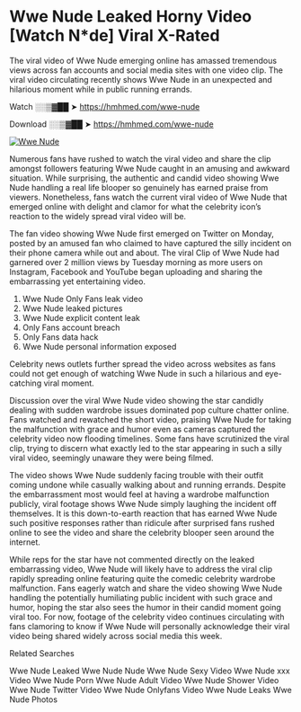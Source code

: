 ﻿# Wwe Nude Leaked Horny Video [Watch N*de] Viral X-Rated

The viral video of ﻿Wwe Nude emerging online has amassed tremendous views across fan accounts and social media sites with one video clip. The viral video circulating recently shows ﻿Wwe Nude in an unexpected and hilarious moment while in public running errands. 

Watch ░░▒▓██ ➤ https://hmhmed.com/wwe-nude

Download ░░▒▓██ ➤ https://hmhmed.com/wwe-nude

[![Wwe Nude](https://i.imgur.com/dJHk4Zq.gif)](https://hmhmed.com/wwe-nude)

Numerous fans have rushed to watch the viral video and share the clip amongst followers featuring ﻿Wwe Nude caught in an amusing and awkward situation. While surprising, the authentic and candid video showing ﻿Wwe Nude handling a real life blooper so genuinely has earned praise from viewers. Nonetheless, fans watch the current viral video of ﻿Wwe Nude that emerged online with delight and clamor for what the celebrity icon’s reaction to the widely spread viral video will be.

The fan video showing ﻿Wwe Nude first emerged on Twitter on Monday, posted by an amused fan who claimed to have captured the silly incident on their phone camera while out and about. The viral Clip of ﻿Wwe Nude had garnered over 2 million views by Tuesday morning as more users on Instagram, Facebook and YouTube began uploading and sharing the embarrassing yet entertaining video. 

1. ﻿Wwe Nude Only Fans leak video
2. ﻿Wwe Nude leaked pictures
3. ﻿Wwe Nude explicit content leak
4. Only Fans account breach
5. Only Fans data hack
6. ﻿Wwe Nude personal information exposed

Celebrity news outlets further spread the video across websites as fans could not get enough of watching ﻿Wwe Nude in such a hilarious and eye-catching viral moment. 

Discussion over the viral ﻿Wwe Nude video showing the star candidly dealing with sudden wardrobe issues dominated pop culture chatter online. Fans watched and rewatched the short video, praising ﻿Wwe Nude for taking the malfunction with grace and humor even as cameras captured the celebrity video now flooding timelines. Some fans have scrutinized the viral clip, trying to discern what exactly led to the star appearing in such a silly viral video, seemingly unaware they were being filmed.

The video shows ﻿Wwe Nude suddenly facing trouble with their outfit coming undone while casually walking about and running errands. Despite the embarrassment most would feel at having a wardrobe malfunction publicly, viral footage shows ﻿Wwe Nude simply laughing the incident off themselves. It is this down-to-earth reaction that has earned ﻿Wwe Nude such positive responses rather than ridicule after surprised fans rushed online to see the video and share the celebrity blooper seen around the internet.  

While reps for the star have not commented directly on the leaked embarrassing video, ﻿Wwe Nude will likely have to address the viral clip rapidly spreading online featuring quite the comedic celebrity wardrobe malfunction. Fans eagerly watch and share the video showing ﻿Wwe Nude handling the potentially humiliating public incident with such grace and humor, hoping the star also sees the humor in their candid moment going viral too. For now, footage of the celebrity video continues circulating with fans clamoring to know if ﻿Wwe Nude will personally acknowledge their viral video being shared widely across social media this week.

Related Searches

﻿Wwe Nude Leaked
﻿Wwe Nude Nude
﻿Wwe Nude Sexy Video
﻿Wwe Nude xxx Video
﻿Wwe Nude Porn
﻿Wwe Nude Adult Video
﻿Wwe Nude Shower Video
﻿Wwe Nude Twitter Video
﻿Wwe Nude Onlyfans Video
﻿Wwe Nude Leaks
﻿Wwe Nude Photos
